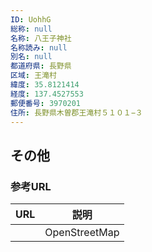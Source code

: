 ```yaml
---
ID: UohhG
総称: null
名称: 八王子神社
名称読み: null
別名: null
都道府県: 長野県
区域: 王滝村
緯度: 35.8121414
経度: 137.4527553
郵便番号: 3970201
住所: 長野県木曽郡王滝村５１０１−３
---
```


## その他

### 参考URL

| URL | 説明          |
| --- | ------------- |
|     | OpenStreetMap |
